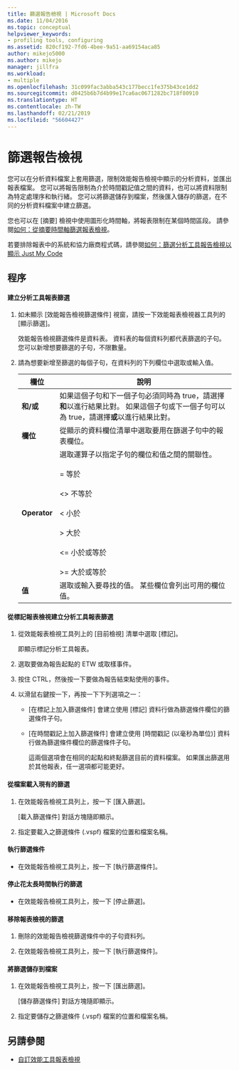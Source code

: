 ```yaml
---
title: 篩選報告檢視 | Microsoft Docs
ms.date: 11/04/2016
ms.topic: conceptual
helpviewer_keywords:
- profiling tools, configuring
ms.assetid: 820cf192-7fd6-4bee-9a51-aa69154aca85
author: mikejo5000
ms.author: mikejo
manager: jillfra
ms.workload:
- multiple
ms.openlocfilehash: 31c099fac3abba543c177becc1fe375b43ce1dd2
ms.sourcegitcommit: d0425b6b7d4b99e17ca6ac0671282bc718f80910
ms.translationtype: HT
ms.contentlocale: zh-TW
ms.lasthandoff: 02/21/2019
ms.locfileid: "56604427"
---
```

# <a name="filter-report-views"></a>篩選報告檢視
您可以在分析資料檔案上套用篩選，限制效能報告檢視中顯示的分析資料，並匯出報表檔案。 您可以將報告限制為介於時間戳記值之間的資料，也可以將資料限制為特定處理序和執行緒。 您可以將篩選儲存到檔案，然後匯入儲存的篩選，在不同的分析資料檔案中建立篩選。

 您也可以在 [摘要] 檢視中使用圖形化時間軸，將報表限制在某個時間區段。 請參閱[如何：從摘要時間軸篩選報表檢視](../profiling/how-to-filter-report-views-from-the-summary-timeline.md)。

 若要排除報表中的系統和協力廠商程式碼，請參閱[如何：篩選分析工具報告檢視以顯示 Just My Code](../profiling/how-to-filter-profiling-tools-report-views-to-display-just-my-code.md)

## <a name="procedures"></a>程序

#### <a name="to-create-a-profiler-report-filter"></a>建立分析工具報表篩選

1.  如未顯示 [效能報告檢視篩選條件] 視窗，請按一下效能報表檢視器工具列的 [顯示篩選]。

     效能報告檢視篩選條件是資料表。 資料表的每個資料列都代表篩選的子句。 您可以新增想要篩選的子句，不限數量。

2.  請為想要新增至篩選的每個子句，在資料列的下列欄位中選取或輸入值。

    |欄位|說明|
    |-----------|-----------------|
    |**和/或**|如果這個子句和下一個子句必須同時為 true，請選擇**和**以進行結果比對。 如果這個子句或下一個子句可以為 true，請選擇**或**以進行結果比對。|
    |**欄位**|從顯示的資料欄位清單中選取要用在篩選子句中的報表欄位。|
    |**Operator**|選取運算子以指定子句的欄位和值之間的關聯性。<br /><br /> =    等於<br /><br /> <>  不等於<br /><br /> <    小於<br /><br /> >    大於<br /><br /> <=  小於或等於<br /><br /> >=  大於或等於|
    |**值**|選取或輸入要尋找的值。 某些欄位會列出可用的欄位值。|


#### <a name="to-create-a-profiler-report-filter-from-the-marks-report-view"></a>從標記報表檢視建立分析工具報表篩選

1. 從效能報表檢視工具列上的 [目前檢視] 清單中選取 [標記]。

    即顯示標記分析工具報表。

2. 選取要做為報告起點的 ETW 或取樣事件。

3. 按住 CTRL，然後按一下要做為報告結束點使用的事件。

4. 以滑鼠右鍵按一下，再按一下下列選項之一：

   - [在標記上加入篩選條件] 會建立使用 [標記] 資料行做為篩選條件欄位的篩選條件子句。

   - [在時間戳記上加入篩選條件] 會建立使用 [時間戳記 (以毫秒為單位)] 資料行做為篩選條件欄位的篩選條件子句。

     這兩個選項會在相同的起點和終點篩選目前的資料檔案。 如果匯出篩選用於其他報表，任一選項都可能更好。

#### <a name="to-load-an-existing-filter-from-a-file"></a>從檔案載入現有的篩選

1.  在效能報告檢視工具列上，按一下 [匯入篩選]。

     [載入篩選條件] 對話方塊隨即顯示。

2.  指定要載入之篩選條件 (.vspf) 檔案的位置和檔案名稱。

#### <a name="to-execute-a-filter"></a>執行篩選條件

-   在效能報告檢視工具列上，按一下 [執行篩選條件]。

#### <a name="to-stop-a-filter-that-is-taking-too-long-to-execute"></a>停止花太長時間執行的篩選

-   在效能報告檢視工具列上，按一下 [停止篩選]。

#### <a name="to-remove-a-filter-on-a-report-view"></a>移除報表檢視的篩選

1.  刪除的效能報告檢視篩選條件中的子句資料列。

2.  在效能報告檢視工具列上，按一下 [執行篩選條件]。

#### <a name="to-save-a-filter-to-a-file"></a>將篩選儲存到檔案

1.  在效能報告檢視工具列上，按一下 [匯出篩選]。

     [儲存篩選條件] 對話方塊隨即顯示。

2.  指定要儲存之篩選條件 (.vspf) 檔案的位置和檔案名稱。

## <a name="see-also"></a>另請參閱
- [自訂效能工具報表檢視](../profiling/customizing-performance-tools-report-views.md)